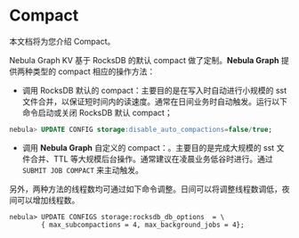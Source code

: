 # Compact

本文档将为您介绍 Compact。

Nebula Graph KV 基于 RocksDB 的默认 compact 做了定制。**Nebula Graph** 提供两种类型的 compact 相应的操作方法：

- 调用 RocksDB 默认的 compact：主要目的是在写入时自动进行小规模的 sst 文件合并，以保证短时间内的读速度。通常在日间业务时自动触发。运行以下命令启动或关闭 RocksDB 默认 compact；

```sql
nebula> UPDATE CONFIG storage:disable_auto_compactions=false/true;
```

- 调用 **Nebula Graph** 自定义的 compact：。主要目的是完成大规模的 sst 文件合并、TTL 等大规模后台操作。通常建议在凌晨业务低谷时进行。通过 `SUBMIT JOB COMPACT` 来主动触发。

另外，两种方法的线程数均可通过如下命令调整。日间可以将调整线程数调低，夜间可以增加线程数。

```ngql
nebula> UPDATE CONFIGS storage:rocksdb_db_options  = \
        { max_subcompactions = 4, max_background_jobs = 4};
```
